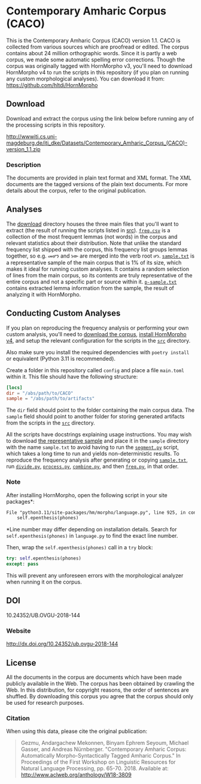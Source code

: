 # Contemporary Amharic Corpus (CACO)

This is the Contemporary Amharic Corpus (CACO) version 1.1.
CACO is collected from various sources which are proofread or edited.
The corpus contains about 24 million orthographic words.
Since it is partly a web corpus, we made some automatic spelling error corrections.
Though the corpus was originally tagged with HornMorpho v3, you'll need to download HornMorpho v4 to run the scripts in this repository (if you plan on running any custom morphological analyses).
You can download it from: <https://github.com/hltdi/HornMorpho>

## Download

Download and extract the corpus using the link below before running any of the processing scripts in this repository.

<http://wwwiti.cs.uni-magdeburg.de/iti_dke/Datasets/Contemporary_Amharic_Corpus_(CACO)-version_1.1.zip>

### Description

The documents are provided in plain text format and XML format.
The XML documents are the tagged versions of the plain text documents.
For more details about the corpus, refer to the original publication.

## Analyses

The [download](./download/) directory houses the three main files that you'll want to extract (the result of running the scripts listed in [src](./src/)).
[`freq.csv`](./download/freq.csv) is a collection of the most frequent lemmas (not words) in the corpus and relevant statistics about their distribution.
Note that unlike the standard frequency list shipped with the corpus, this frequency list groups lemmas together, so e.g. መሆን and ነው are merged into the verb root ሆነ.
[`sample.txt`](./download/sample.txt) is a representative sample of the main corpus that is 1% of its size, which makes it ideal for running custom analyses.
It contains a random selection of lines from the main corpus, so its contents are truly representative of the entire corpus and not a specific part or source within it.
[`p-sample.txt`](./download/p-sample.txt) contains extracted lemma information from the sample, the result of analyzing it with HornMorpho.

## Conducting Custom Analyses

If you plan on reproducing the frequency analysis or performing your own custom analysis, you'll need to [download the corpus](#download), [install HornMorpho v4](https://github.com/hltdi/HornMorpho), and setup the relevant configuration for the scripts in the [`src`](./src/) directory.

Also make sure you install the required dependencies with `poetry install` or equivalent (Python 3.11 is recommended).

Create a folder in this repository called `config` and place a file `main.toml` within it.
This file should have the following structure:

```toml
[locs]
dir = "/abs/path/to/CACO"
sample = "/abs/path/to/artifacts"
```

The `dir` field should point to the folder containing the main corpus data.
The `sample` field should point to another folder for storing generated artifacts from the scripts in the [`src`](./src/) directory.

All the scripts have docstrings explaining usage instructions.
You may wish to download [the representative sample](download/sample.txt) and place it in the `sample` directory with the name `sample.txt` to avoid having to run the [`segment.py`](./src/segment.py) script, which takes a long time to run and yields non-deterministic results.
To reproduce the frequency analysis after generating or copying [`sample.txt`](./download/sample.txt), run [`divide.py`](./src/divide.py), [`process.py`](./src/process.py), [`combine.py`](./src/combine.py), and then [`freq.py`](./src/freq.py), in that order.

### Note

After installing HornMorpho, open the following script in your site packages*:

```txt
File "python3.11/site-packages/hm/morpho/language.py", line 925, in convert_phones
    self.epenthesis(phones)
```

*Line number may differ depending on installation details. Search for `self.epenthesis(phones)` in `language.py` to find the exact line number.

Then, wrap the `self.epenthesis(phones)` call in a `try` block:

```py
try: self.epenthesis(phones)
except: pass
```

This will prevent any unforeseen errors with the morphological analyzer when running it on the corpus.

## DOI

10.24352/UB.OVGU-2018-144

### Website

<http://dx.doi.org/10.24352/ub.ovgu-2018-144>

## License

All the documents in the corpus are documents which have been made publicly available in the Web.
The corpus has been obtained by crawling the Web.
In this distribution, for copyright reasons, the order of sentences are shuffled.
By downloading this corpus you agree that the corpus should only be used for research purposes.

### Citation

When using this data, please cite the original publication:

> Gezmu, Andargachew Mekonnen, Binyam Ephrem Seyoum, Michael Gasser, and Andreas Nürnberger. "Contemporary Amharic Corpus: Automatically Morpho-Syntactically Tagged Amharic Corpus." In Proceedings of the First Workshop on Linguistic Resources for Natural Language Processing, pp. 65-70. 2018. Available at: <http://www.aclweb.org/anthology/W18-3809>
